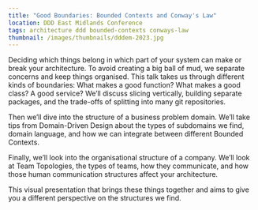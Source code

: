 ```yaml
---
title: "Good Boundaries: Bounded Contexts and Conway's Law"
location: DDD East Midlands Conference
tags: architecture ddd bounded-contexts conways-law
thumbnail: /images/thumbnails/dddem-2023.jpg
---
```


Deciding which things belong in which part of your system can make or break your architecture. To avoid creating a big ball of mud, we separate concerns and keep things organised. This talk takes us through different kinds of boundaries: What makes a good function? What makes a good class? A good service? We’ll discuss slicing vertically, building separate packages, and the trade-offs of splitting into many git repositories.

Then we’ll dive into the structure of a business problem domain. We’ll take tips from Domain-Driven Design about the types of subdomains we find, domain language, and how we can integrate between different Bounded Contexts.

Finally, we’ll look into the organisational structure of a company. We’ll look at Team Topologies, the types of teams, how they communicate, and how those human communication structures affect your architecture.

This visual presentation that brings these things together and aims to give you a different perspective on the structures we find.